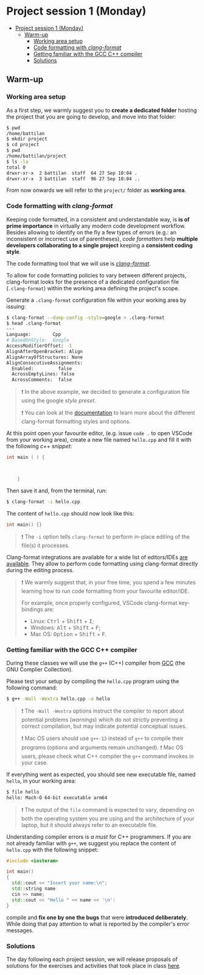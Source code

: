 # Project session 1 (Monday)

- [Project session 1 (Monday)](#project-session-1-monday)
  - [Warm-up](#warm-up)
    - [Working area setup](#working-area-setup)
    - [Code formatting with _clang-format_](#code-formatting-with-clang-format)
    - [Getting familiar with the GCC C++ compiler](#getting-familiar-with-the-gcc-c-compiler)
    - [Solutions](#solutions)

## Warm-up

### Working area setup

As a first step, we warmly suggest you to **create a dedicated folder** hosting
the project that you are going to develop, and move into that folder:

```bash
$ pwd
/home/battilan
$ mkdir project
$ cd project
$ pwd
/home/battilan/project
$ ls -la
total 0
drwxr-xr-x  2 battilan  staff  64 27 Sep 10:04 .
drwxr-xr-x  3 battilan  staff  96 27 Sep 10:04 ..
```

From now onwards we will refer to the `project/` folder as **working area**.

### Code formatting with _clang-format_

Keeping code formatted, in a consistent and understandable way, is **is of prime
importance** in virtually any modern code development workflow.
Besides allowing to identify on the fly a few types of errors (e.g.: an
inconsistent or incorrect use of parentheses), _code formatters_ help **multiple
developers collaborating to a single project** keeping a **consistent coding
style**.

The code formatting tool that we will use is
[_clang-format_](https://clang.llvm.org/docs/ClangFormat.html).

To allow for code formatting policies to vary between different projects,
clang-format looks for the presence of a dedicated configuration file
(`.clang-format`) within the working area defining the project's scope.

Generate a `.clang-format` configuration file within your working area by
issuing:

```bash
$ clang-format --dump-config -style=google > .clang-format
$ head .clang-format 
---
Language:        Cpp
# BasedOnStyle:  Google
AccessModifierOffset: -1
AlignAfterOpenBracket: Align
AlignArrayOfStructures: None
AlignConsecutiveAssignments:
  Enabled:         false
  AcrossEmptyLines: false
  AcrossComments:  false
```

> :exclamation: In the above example, we decided to generate a configuration
> file using the google _style preset_.
>
> :exclamation: You can look at the
> [documentation](https://clang.llvm.org/docs/ClangFormatStyleOptions.html)
> to learn more about the different clang-format formatting styles and options.

At this point open your favourite editor, (e.g. issue `code .` to open VSCode
from your working area), create a new file named `hello.cpp` and fill it with
the following _c++ snippet_:

```c++
int main ( ) {



    }
```

Then save it and, from the terminal, run:

```bash
$ clang-format -i hello.cpp
```

The content of `hello.cpp` should now look like this:

```c++
int main() {}
```

> :exclamation: The `-i` option tells `clang-format` to perform in-place editing
> of the file(s) it processes.

Clang-format integrations are available for a wide list of editors/IDEs
[are available](https://clang.llvm.org/docs/ClangFormat.html#vim-integration).
They allow to perform code formatting using clang-format directly during the
editing process.

> :exclamation: We warmly suggest that, in your free time, you spend a few
> minutes learning how to run code formatting from your favourite editor/IDE.
>
> For example, once properly configured, VSCode clang-format key-bindings are:
>
> - Linux: <kbd>Ctrl</kbd> + <kbd>Shift</kbd> + <kbd>I</kbd>;
> - Windows: <kbd>Alt</kbd> + <kbd>Shift</kbd> + <kbd>F</kbd>;
> - Mac OS: <kbd>Option</kbd> + <kbd>Shift</kbd> + <kbd>F</kbd>.

### Getting familiar with the GCC C++ compiler

During these classes we will use the `g++` (C++) compiler from
[GCC](https://gcc.gnu.org/) (the GNU Complier Collection).

Please test your setup by compiling the `hello.cpp` program using the following
command:

```bash
$ g++ -Wall -Wextra hello.cpp -o hello
```

> :exclamation: The `-Wall -Wextra` options instruct the compiler to report
> about potential problems (_warnings_) which do not strictly preventing a
> correct compilation, but may indicate potential conceptual issues.
>
> :exclamation: Mac OS users should use `g++-13` instead of `g++` to compile
> their programs (options and arguments remain unchanged).
> :exclamation: Mac OS users, please check what C++ compiler the `g++` command
> invokes in your case.

If everything went as expected, you should see new executable file, named
`hello`, in your working area:

```bash
$ file hello
hello: Mach-O 64-bit executable arm64
```

> :exclamation: The output of the `file` command is expected to vary, depending
> on both the operating system you are using and the architecture of your
> laptop, but it should always refer to an executable file.

Understanding compiler errors is _a must_ for C++ programmers. If you are not
already familiar with `g++`, we suggest you replace the content of `hello.cpp`
with the following snippet:

```c++
#include <iosteram>

int main()
{
  std::cout << "Insert your name:\n";
  std::string name
  cin >> name;
  std::cout << "Hello " << name << '\n':
}
```

compile and **fix one by one the bugs** that were **introduced deliberately**.
While doing that pay attention to what is reported by the compiler's error
messages.

### Solutions

The day following each project session, we will release proposals of solutions
for the exercises and activities that took place in class [here](solutions/).
